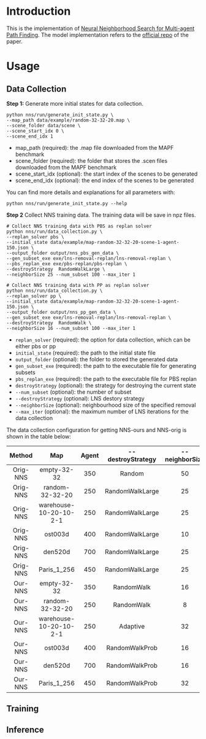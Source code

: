 

# Introduction

This is the implementation of [Neural Neighborhood Search for Multi-agent Path Finding](https://openreview.net/pdf?id=2NpAw2QJBY). The model implementation refers to the [official repo](https://github.com/mit-wu-lab/mapf_neural_neighborhood_search) of the paper.

# Usage 

## Data Collection

**Step 1:** Generate more initial states for data collection.
```shell
python nns/run/generate_init_state.py \
--map_path data/example/random-32-32-20.map \
--scene_folder data/scene \
--scene_start_idx 0 \
--scene_end_idx 1
```
- map_path (required): the .map file downloaded from the MAPF benchmark
- scene_folder (required): the folder that stores the .scen files downloaded from the MAPF benchmark
- scene_start_idx (optional): the start index of the scenes to be generated
- scene_end_idx (optional): the end index of the scenes to be generated


You can find more details and explanations for all parameters with:
```shell
python nns/run/generate_init_state.py --help
```

**Step 2** Collect NNS training data. The training data will be save in npz files.
<!-- for the paper suggested setting (NNS-Orig) with PBS as replan solver. -->
```shell
# Collect NNS training data with PBS as replan solver
python nns/run/data_collection.py \
--replan_solver pbs \
--initial_state data/example/map-random-32-32-20-scene-1-agent-150.json \
--output_folder output/nns_pbs_gen_data \
--gen_subset_exe exe/lns-removal-replan/lns-removal-replan \
--pbs_replan_exe exe/pbs-replan/pbs-replan \
--destroyStrategy  RandomWalkLarge \
--neighborSize 25 --num_subset 100 --max_iter 1 

# Collect NNS training data with PP as replan solver
python nns/run/data_collection.py \
--replan_solver pp \
--initial_state data/example/map-random-32-32-20-scene-1-agent-150.json \
--output_folder output/nns_pp_gen_data \
--gen_subset_exe exe/lns-removal-replan/lns-removal-replan \
--destroyStrategy  RandomWalk \
--neighborSize 16 --num_subset 100 --max_iter 1 

```

- `replan_solver` (required): the option for data collection, which can be either pbs or pp
- `initial_state` (required): the path to the initial state file
- `output_folder` (optional): the folder to stored the generated data
- `gen_subset_exe` (required): the path to the executable file for generating subsets
- `pbs_replan_exe` (required): the path to the executable file for PBS replan
- `destroyStrategy` (optional): the strategy for destroying the current state
- `--num_subset` (optional): the number of subset
- `--destroyStrategy` (optional): LNS destory strategy
- `--neighborSize` (optional): neighbourhood size of the specified removal 
- `--max_iter` (optional): the maximum number of LNS iterations for the data collection

The data collection configuration for getting NNS-ours and NNS-orig is shown in the table below:

|  Method  |         Map |    Agent   |  --destroyStrategy  | --neighborSize | --replan_solver |  --max_iter |
|:--------:|:-----------:|:----------:|:-----------------:|:------------:|:-------------:|:---------:|
| Orig-NNS | empty-32-32 |     350    |       Random      |      50      |       pbs      |     50    |
| Orig-NNS | random-32-32-20 |     250    |       RandomWalkLarge      |      25      |       pbs      |     50    |
| Orig-NNS | warehouse-10-20-10-2-1 |     250    |       RandomWalkLarge      |      25      |       pbs      |     25    |
| Orig-NNS | ost003d |     400    |       RandomWalkLarge      |      10      |       pbs      |     25    |
| Orig-NNS | den520d |     700    |       RandomWalkLarge      |      25      |       pbs      |     50    |
| Orig-NNS | Paris_1_256 |     450    |       RandomWalkLarge      |      25      |       pbs      |     50    |
| Our-NNS | empty-32-32 |     350    |       RandomWalk      |      16      |       pp      |     1400    |
| Our-NNS | random-32-32-20 |     250    |       RandomWalk      |      8      |       pp      |     1000    |
| Our-NNS | warehouse-10-20-10-2-1 |     250    |       Adaptive      |      32      |       pp      |     200    |
| Our-NNS | ost003d |     400    |       RandomWalkProb      |      16      |       pp      |     400    |
| Our-NNS | den520d |     700    |       RandomWalkProb      |      16      |       pp      |     500    |
| Our-NNS | Paris_1_256 |     450    |       RandomWalkProb      |      32      |       pp      |     200    |


## Training 



## Inference 



